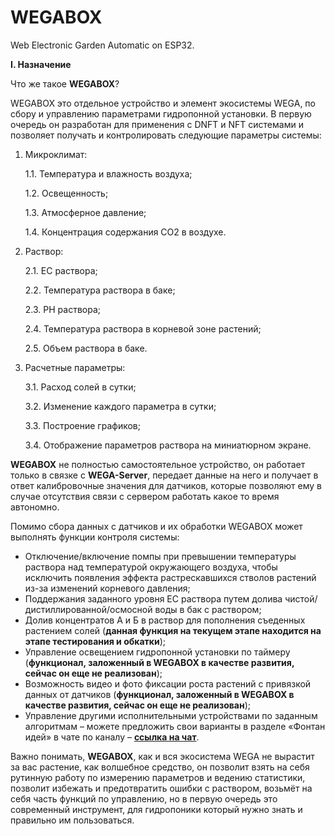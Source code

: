 # WEGABOX

Web Electronic Garden Automatic on ESP32.

**I.	Назначение** 

Что же такое **WEGABOX**?

WEGABOX это отдельное устройство и элемент экосистемы WEGA, по сбору и управлению параметрами гидропонной установки. В первую очередь он разработан для применения с DNFT и NFT системами и позволяет получать и контролировать следующие параметры системы:
1.	Микроклимат:

    1.1.	Температура и влажность воздуха;

    1.2.	Освещенность;

    1.3.	Атмосферное давление;

    1.4.	Концентрация содержания CO2 в воздухе.
2.	Раствор:

    2.1.	EC раствора;

    2.2.	Температура раствора в баке;

    2.3.	PH раствора;

    2.4.	Температура раствора в корневой зоне растений;

    2.5.	Объем раствора в баке.
3.	Расчетные параметры:

    3.1.	Расход солей в сутки;

    3.2.	Изменение каждого параметра в сутки;

    3.3.	Построение графиков;

    3.4.	Отображение параметров раствора на миниатюрном экране.

**WEGABOX** не полностью самостоятельное устройство, он работает только в связке с **WEGA-Server**, передает данные на него и получает в ответ калибровочные значения для датчиков, которые позволяют ему в случае отсутствия связи с сервером работать какое то время автономно.

Помимо сбора данных с датчиков и их обработки WEGABOX может выполнять функции контроля системы:
- Отключение/включение помпы при превышении температуры раствора над температурой окружающего воздуха, чтобы исключить появления эффекта растрескавшихся стволов растений из-за изменений корневого давления;
- Поддержания заданного уровня EC раствора путем долива чистой/дистиллированной/осмосной воды в бак с раствором;
- Долив концентратов А и Б в раствор для пополнения съеденных растением солей (**данная функция на текущем этапе находится на этапе тестирования и обкатки**);
- Управление освещением гидропонной установки по таймеру (**функционал, заложенный в WEGABOX в качестве развития, сейчас он еще не реализован**);
- Возможность видео и фото фиксации роста растений с привязкой данных от датчиков (**функционал, заложенный в WEGABOX в качестве развития, сейчас он еще не реализован**);
- Управление другими исполнительными устройствами по заданным алгоритмам – можете предложить свои варианты в разделе «Фонтан идей» в чате по каналу – [**ссылка на чат**](https://t.me/WEGA_SERVER/20895).

Важно понимать, **WEGABOX**, как и вся экосистема WEGA не вырастит за вас растение, как волшебное средство, он позволит взять на себя рутинную работу по измерению параметров и ведению статистики, позволит избежать и предотвратить ошибки с раствором, возьмёт на себя часть функций по управлению, но в первую очередь это современный инструмент, для гидропоники который нужно знать и правильно им пользоваться.
